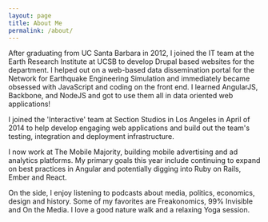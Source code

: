 ```yaml
---
layout: page
title: About Me
permalink: /about/
---
```

After graduating from UC Santa Barbara in 2012, I joined the IT team at the Earth Research Institute at UCSB to develop Drupal based websites for the department. I helped out on a web-based data dissemination portal for the Network for Earthquake Engineering Simulation and immediately became obsessed with JavaScript and coding on the front end. I learned AngularJS, Backbone, and NodeJS and got to use them all in data oriented web applications!

I joined the 'Interactive' team at Section Studios in Los Angeles in April of 2014 to help develop engaging web applications and build out the team's testing, integration and deployment infrastructure.

I now work at The Mobile Majority, building mobile advertising and ad analytics platforms. My primary goals this year include continuing to expand on best practices in Angular and potentially digging into Ruby on Rails, Ember and React.

On the side, I enjoy listening to podcasts about media, politics, economics, design and history. Some of my favorites are Freakonomics, 99% Invisible and On the Media. I love a good nature walk and a relaxing Yoga session.
